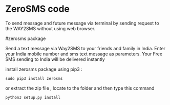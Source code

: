 # ZeroSMS code
To send message and future message via terminal by sending request to the WAY2SMS without using web browser.

#zerosms package

Send a text message via Way2SMS to your friends and family in India. Enter your India mobile number and sms text message as parameters. Your Free SMS sending to India will be delivered instantly

install zerosms package using pip3 :

    sudo pip3 install zerosms
    
or extract the zip file , locate to the folder and then type this command

    python3 setup.py install


